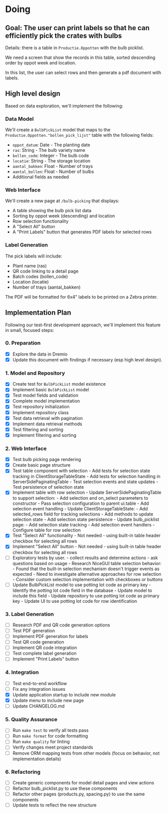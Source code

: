 # Doing

## Goal: The user can print labels so that he can efficiently pick the crates with bulbs

Details: there is a table in `Productie.Oppotten` with the bulb picklist.

We need a screen that show the records in this table, sorted descending order by oppot week and location.

In this list, the user can select rows and then generate a pdf document with labels.

## High level design

Based on data exploration, we'll implement the following:

### Data Model

We'll create a `BulbPickList` model that maps to the `Productie.Oppotten."bollen_pick_lijst"` table with the following fields:

- `oppot_datum`: Date - The planting date
- `ras`: String - The bulb variety name
- `bollen_code`: Integer - The bulb code
- `locatie`: String - The storage location
- `aantal_bakken`: Float - Number of trays
- `aantal_bollen`: Float - Number of bulbs
- Additional fields as needed

### Web Interface

We'll create a new page at `/bulb-picking` that displays:

- A table showing the bulb pick list data
- Sorting by oppot week (descending) and location
- Row selection functionality
- A "Select All" button
- A "Print Labels" button that generates PDF labels for selected rows

### Label Generation

The pick labels will include:

- Plant name (ras)
- QR code linking to a detail page
- Batch codes (bollen_code)
- Location (locatie)
- Number of trays (aantal_bakken)

The PDF will be formatted for 6x4" labels to be printed on a Zebra printer.

## Implementation Plan

Following our test-first development approach, we'll implement this feature in small, focused steps:

### 0. Preparation

- [x] Explore the data in Dremio
- [x] Update this document with findings if necessary (esp high level design).

### 1. Model and Repository

- [x] Create test for `BulbPickList` model existence
- [x] Implement basic `BulbPickList` model
- [x] Test model fields and validation
- [x] Complete model implementation
- [x] Test repository initialization
- [x] Implement repository class
- [x] Test data retrieval with pagination
- [x] Implement data retrieval methods
- [x] Test filtering and sorting
- [x] Implement filtering and sorting

### 2. Web Interface

- [x] Test bulb picking page rendering
- [x] Create basic page structure
- [x] Test table component with selection
      - Add tests for selection state tracking in ClientStorageTableState
      - Add tests for selection handling in ServerSidePaginatingTable
      - Test selection events and state updates
      - Test persistence of selection state
- [x] Implement table with row selection
      - Update ServerSidePaginatingTable to support selection:
        - Add selection and on_select parameters to constructor
        - Pass selection configuration to parent ui.table
        - Add selection event handling
      - Update ClientStorageTableState:
        - Add selected_rows field for tracking selections
        - Add methods to update selection state
        - Add selection state persistence
      - Update bulb_picklist page:
        - Add selection state tracking
        - Add selection event handlers
        - Configure table for row selection
- [x] Test "Select All" functionality
      - Not needed - using built-in table header checkbox for selecting all rows
- [x] Implement "Select All" button
      - Not needed - using built-in table header checkbox for selecting all rows
- [ ] Exploratory tests by user.
      - collect results and determine actions
      - ask questions based on usage
      - Research NiceGUI table selection behavior:
        - Found that the built-in selection mechanism doesn't trigger events as expected
        - Need to investigate alternative approaches for row selection
        - Consider custom selection implementation with checkboxes or buttons
- [ ] Update BulbPickList model to use potting lot code as primary key
      - Identify the potting lot code field in the database
      - Update model to include this field
      - Update repository to use potting lot code as primary key
      - Update UI to use potting lot code for row identification

### 3. Label Generation

- [ ] Research PDF and QR code generation options
- [ ] Test PDF generation
- [ ] Implement PDF generation for labels
- [ ] Test QR code generation
- [ ] Implement QR code integration
- [ ] Test complete label generation
- [ ] Implement "Print Labels" button

### 4. Integration

- [ ] Test end-to-end workflow
- [ ] Fix any integration issues
- [x] Update application startup to include new module
- [x] Update menu to include new page
- [ ] Update CHANGELOG.md

### 5. Quality Assurance

- [ ] Run `make test` to verify all tests pass
- [ ] Run `make format` for code formatting
- [ ] Run `make quality` for linting
- [ ] Verify changes meet project standards
- [ ] Remove ORM mapping tests from other models (focus on behavior, not implementation details)

### 6. Refactoring

- [ ] Create generic components for model detail pages and view actions
- [ ] Refactor bulb_picklist.py to use these components
- [ ] Refactor other pages (products.py, spacing.py) to use the same components
- [ ] Update tests to reflect the new structure
